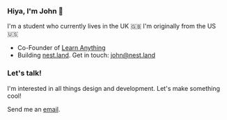 ### Hiya, I'm John :wave:

I'm a student who currently lives in the UK :gb: I'm originally from the US :us:

- Co-Founder of [Learn Anything](https://learn-anything.xyz/)
- Building [nest.land](https://nest.land/). Get in touch: john@nest.land

### Let's talk!

I'm interested in all things design and development. Let's make something cool!

Send me an [email](mailto:johnletey@gmail.com).

<!--
**johnletey/johnletey** is a ✨ _special_ ✨ repository because its `README.md` (this file) appears on your GitHub profile.

Here are some ideas to get you started:

- 🔭 I’m currently working on ...
- 🌱 I’m currently learning ...
- 👯 I’m looking to collaborate on ...
- 🤔 I’m looking for help with ...
- 💬 Ask me about ...
- 📫 How to reach me: ...
- 😄 Pronouns: ...
- ⚡ Fun fact: ...
-->
